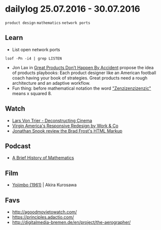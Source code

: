 # dailylog 25.07.2016 - 30.07.2016

`product design` `mathematics` `network ports`

## Learn

- List open network ports
```
lsof -Pn -i4 | grep LISTEN
```
- Jon Lax in [Great Products Don’t Happen By Accident](https://medium.com/@jlax/great-products-dont-happen-by-accident-f46323d8ad94#.rcqhtzt3q) propose the idea of products playbooks: Each product designer like an American football coach having your book of strategies. Great products need a rough architecture and an adaptive workflow.
- Fun thing: before mathematical notation the word ["Zenzizenzizenzic"](https://en.wikipedia.org/wiki/Zenzizenzizenzic) means x squared 8.

## Watch

- [Lars Von Trier - Deconstructing Cinema](https://www.youtube.com/watch?v=xwhe1zDHrCQ)
- [Virgin America's Responsive Redesign by Work & Co](https://www.youtube.com/watch?v=BFGeswAkP10)
-  [Jonathan Snook review the Brad Frost's HTML Markup](https://www.youtube.com/watch?v=KeGiP2ZbyTc)

## Podcast

- [A Brief History of Mathematics](http://www.bbc.co.uk/programmes/b00srz5b/episodes/player)

## Film

- [Yojimbo (1961)](https://letterboxd.com/zehfernandes/film/yojimbo/) | Akira Kurosawa

## Favs

- http://agoodmovietowatch.com/
- https://principles.adactio.com/
- http://digitalmedia-bremen.de/en/project/the-aerographer/
